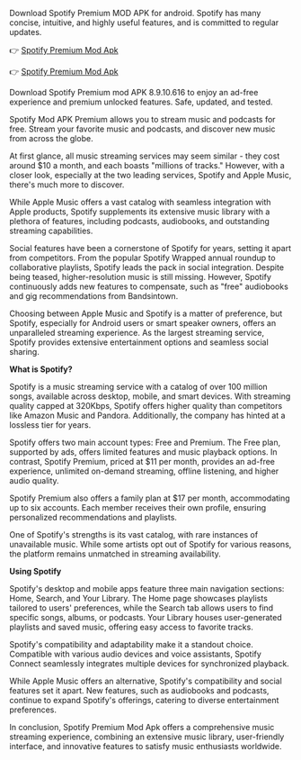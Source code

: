 Download Spotify Premium MOD APK for android. Spotify has many concise, intuitive, and highly useful features, and is committed to regular updates.

👉 [Spotify Premium Mod Apk](https://spotify.spacetv.pro/)

👉 [Spotify Premium Mod Apk](https://spotify.spacetv.pro/)

Download Spotify Premium mod APK 8.9.10.616 to enjoy an ad-free experience and premium unlocked features. Safe, updated, and tested.

Spotify Mod APK Premium allows you to stream music and podcasts for free. Stream your favorite music and podcasts, and discover new music from across the globe.

At first glance, all music streaming services may seem similar - they cost around $10 a month, and each boasts "millions of tracks." However, with a closer look, especially at the two leading services, Spotify and Apple Music, there's much more to discover.

While Apple Music offers a vast catalog with seamless integration with Apple products, Spotify supplements its extensive music library with a plethora of features, including podcasts, audiobooks, and outstanding streaming capabilities.

Social features have been a cornerstone of Spotify for years, setting it apart from competitors. From the popular Spotify Wrapped annual roundup to collaborative playlists, Spotify leads the pack in social integration. Despite being teased, higher-resolution music is still missing. However, Spotify continuously adds new features to compensate, such as "free" audiobooks and gig recommendations from Bandsintown.

Choosing between Apple Music and Spotify is a matter of preference, but Spotify, especially for Android users or smart speaker owners, offers an unparalleled streaming experience. As the largest streaming service, Spotify provides extensive entertainment options and seamless social sharing.

**What is Spotify?**

Spotify is a music streaming service with a catalog of over 100 million songs, available across desktop, mobile, and smart devices. With streaming quality capped at 320Kbps, Spotify offers higher quality than competitors like Amazon Music and Pandora. Additionally, the company has hinted at a lossless tier for years.

Spotify offers two main account types: Free and Premium. The Free plan, supported by ads, offers limited features and music playback options. In contrast, Spotify Premium, priced at $11 per month, provides an ad-free experience, unlimited on-demand streaming, offline listening, and higher audio quality.

Spotify Premium also offers a family plan at $17 per month, accommodating up to six accounts. Each member receives their own profile, ensuring personalized recommendations and playlists.

One of Spotify's strengths is its vast catalog, with rare instances of unavailable music. While some artists opt out of Spotify for various reasons, the platform remains unmatched in streaming availability.

**Using Spotify**

Spotify's desktop and mobile apps feature three main navigation sections: Home, Search, and Your Library. The Home page showcases playlists tailored to users' preferences, while the Search tab allows users to find specific songs, albums, or podcasts. Your Library houses user-generated playlists and saved music, offering easy access to favorite tracks.

Spotify's compatibility and adaptability make it a standout choice. Compatible with various audio devices and voice assistants, Spotify Connect seamlessly integrates multiple devices for synchronized playback.

While Apple Music offers an alternative, Spotify's compatibility and social features set it apart. New features, such as audiobooks and podcasts, continue to expand Spotify's offerings, catering to diverse entertainment preferences.

In conclusion, Spotify Premium Mod Apk offers a comprehensive music streaming experience, combining an extensive music library, user-friendly interface, and innovative features to satisfy music enthusiasts worldwide.
